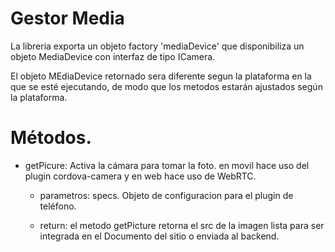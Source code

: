# Gestor Media

La libreria exporta un objeto factory 'mediaDevice' que disponibiliza un objeto MediaDevice con interfaz de tipo
ICamera.

El objeto MEdiaDevice retornado sera diferente segun la plataforma en la que se esté ejecutando, de modo que los metodos
estarán ajustados según la plataforma.

# Métodos.

-   getPicure: Activa la cámara para tomar la foto. en movil hace uso del plugin cordova-camera y en web hace uso de
    WebRTC.

    -   parametros: specs. Objeto de configuracion para el plugin de teléfono.

    -   return: el metodo getPicture retorna el src de la imagen lista para ser integrada en el Documento del sitio o
        enviada al backend.

